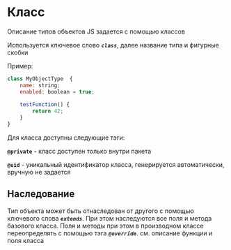 # Класс
Описание типов объектов JS задается с помощью классов

Используется ключевое слово ***`class`***, далее  название типа и фигурные скобки

Пример:

```javaScript
class MyObjectType  {
    name: string;
    enabled: boolean = true;
    
    testFunction() {
	    return 42;
    }
}
```
Для класса доступны следующие тэги:

**`@private`** - класс доступен только внутри пакета

**`@uid`** - уникальный идентификатор класса, генерируется автоматически, вручную не задается

## Наследование

Тип объекта может быть отнаследован от другого с помощью ключевого слова ***`extends`***. 
При этом наследуются все поля и метода базового класса. 
Поля и методы при этом в производном классе переопределять с помощью тэга ***`@override`***.
см. описание функции и поля класса